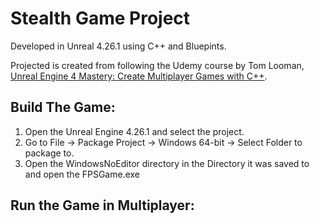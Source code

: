 # Stealth Game Project

Developed in Unreal 4.26.1 using C++ and Bluepints.

Projected is created from following the Udemy course by Tom Looman, [Unreal Engine 4 Mastery: Create Multiplayer Games with C++](https://www.udemy.com/course/unrealengine-cpp/?couponCode=53A5388D2CEE30273F99 ).

## Build The Game:

1. Open the Unreal Engine 4.26.1 and select the project.
2. Go to File -> Package Project -> Windows 64-bit -> Select Folder to package to.
3. Open the WindowsNoEditor directory in the Directory it was saved to and open the FPSGame.exe

## Run the Game in Multiplayer:
